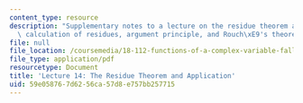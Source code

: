 ```yaml
---
content_type: resource
description: "Supplementary notes to a lecture on the residue theorem and applications,\
  \ calculation of residues, argument principle, and Rouch\xE9's theorem."
file: null
file_location: /coursemedia/18-112-functions-of-a-complex-variable-fall-2008/59e058767d6256ca57d8e757bb257715_lecture14.pdf
file_type: application/pdf
resourcetype: Document
title: 'Lecture 14: The Residue Theorem and Application'
uid: 59e05876-7d62-56ca-57d8-e757bb257715
---
```

